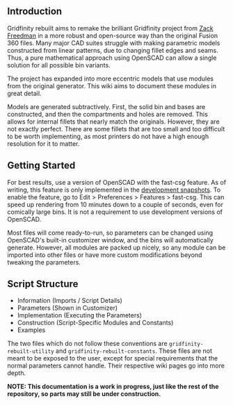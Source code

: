 ## Introduction
Gridfinity rebuilt aims to remake the brilliant Gridfinity project from [Zack Freedman](https://www.youtube.com/c/ZackFreedman/about) in a more robust and open-source way than the original Fusion 360 files. Many major CAD suites struggle with making parametric models constructed from linear patterns, due to changing fillet edges and seams. Thus, a pure mathematical approach using OpenSCAD can allow a single solution for all possible bin variants. 

The project has expanded into more eccentric models that use modules from the original generator. This wiki aims to document these modules in great detail. 

Models are generated subtractively. First, the solid bin and bases are constructed, and then the compartments and holes are removed. This allows for internal fillets that nearly match the originals. However, they are not exactly perfect. There are some fillets that are too small and too difficult to be worth implementing, as most printers do not have a high enough resolution for it to matter. 

## Getting Started
For best results, use a version of OpenSCAD with the fast-csg feature. As of writing, this feature is only implemented in the [development snapshots](https://openscad.org/downloads.html). To enable the feature, go to Edit > Preferences > Features > fast-csg. This can speed up rendering from 10 minutes down to a couple of seconds, even for comically large bins. It is not a requirement to use development versions of OpenSCAD. 

Most files will come ready-to-run, so parameters can be changed using OpenSCAD's built-in customizer window, and the bins will automatically generate. However, all modules are packed up nicely, so any module can be imported into other files or have more custom modifications beyond tweaking the parameters. 

## Script Structure
* Information (Imports / Script Details)
* Parameters (Shown in Customizer)
* Implementation (Executing the Parameters)
* Construction (Script-Specific Modules and Constants)
* Examples

The two files which do not follow these conventions are `gridfinity-rebuilt-utility` and `gridfinity-rebuilt-constants`. These files are not meant to be exposed to the user, except for special requirements that the normal parameters cannot handle. Their respective wiki pages go into more depth. 

**NOTE: This documentation is a work in progress, just like the rest of the repository, so parts may still be under construction.**
